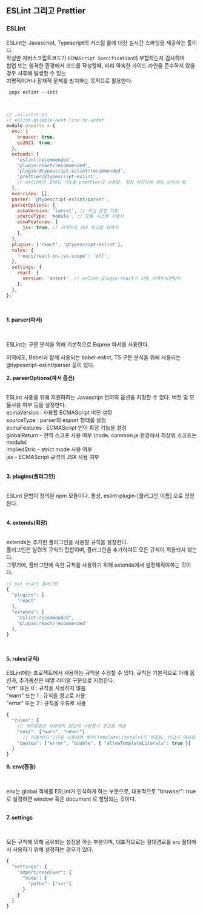 ## ESLint 그리고 Prettier

### ESLint

ESLint는 Javascript, Typescript의 커스텀 룰에 대한 실시간 스파잉을 제공하는 툴이다. <br />
작성한 자바스크립트코드가 `ECMAScript Specification`에 부합하는지 검사하며<br />
협업 또는 엄격한 환경에서 코드를 작성할때, 미리 약속한 가이드 라인을 준수하지 않을 경우 사후에 발생할 수 있는<br />
치명적이거나 잠재적 문제를 방지하는 목적으로 활용한다.<br />

```
 pnpx eslint --init
```

<br />

```javascript
// .eslintrc.js
// eslint-disable-next-line no-undef
module.exports = {
  env: {
    browser: true,
    es2021: true,
  },
  extends: [
    'eslint:recommended',
    'plugin:react/recommended',
    'plugin:@typescript-eslint/recommended',
    'prettier/@typescript-eslint',
    // eslint의 포매팅 기능을 prettier로 사용함. 항상 마지막에 세팅 되어야 함.
  ],
  overrides: [],
  parser: '@typescript-eslint/parser',
  parserOptions: {
    ecmaVersion: 'latest', // 최신 문법 지원
    sourceType: 'module', // 모듈 시스템 사용시
    ecmaFeatures: {
      jsx: true, // 리액트의 JSX 파싱을 위해서
    },
  },
  plugins: ['react', '@typescript-eslint'],
  rules: {
    'react/react-in-jsx-scope': 'off',
  },
  settings: {
    react: {
      version: 'detect', // eslint-plugin-react가 자동 리액트버전탐지
    },
  },
};
```

<br />

<b>1. parser(파서)</b>

<br />

ESLint는 구문 분석을 위해 기본적으로 Espree 파서를 사용한다.

이외에도, Babel과 함께 사용되는 babel-eslint, TS 구문 분석을 위해 사용되는 @typescript-eslint/parser 등이 있다.<br />

<b>2. parserOptions(파서 옵션)</b>

<br />
ESLint 사용을 위해 지원하려는 Javascript 언어의 옵션을 지정할 수 있다. 버전 및 모듈사용 여부 등을 설정한다.
<br />
ecmaVersion : 사용할 ECMAScript 버전 설정<br />
sourceType : parser의 export 형태를 설정<br />
ecmaFeatures : ECMAScript 언어 확장 기능을 설정<br />
globalReturn - 전역 스코프 사용 여부 (node, common.js 환경에서 최상위 스코프는 module)<br />
impliedStric - strict mode 사용 여부<br />
jsx - ECMAScript 규격의 JSX 사용 여부<br />

<br />

<b>3. plugins(플러그인)</b>

<br />
ESLint 문법이 정의된 npm 모듈이다. 통상, eslint-plugin-[플러그인 이름] 으로 명명된다.<br />
<br />

<b>4. extends(확장)</b>

<br />
   extends는 추가한 플러그인을 사용할 규칙을 설정한다.
   <br />
   플러그인은 일련의 규칙의 집합이며, 플러그인을 추가하여도 모든 규칙이 적용되지 않는다.
   <br />
   그렇기에, 플러그인에 속한 규칙을 사용하기 위해 extends에서 설정해줘야하는 것이다.
   <br />

```javascript
// ex) react 플러그인
{
  "plugins": [
    "react"
  ],
  "extends": [
    "eslint:recommended",
    "plugin:react/recommended"
  ],
}
```
  <br />
  
<b>5. rules(규칙)</b>
   <br />
    <br />
   ESLint에는 프로젝트에서 사용하는 규칙을 수정할 수 있다. 규칙은 기본적으로 아래 옵션과, 추가옵션은 배열 리터럴 구문으로 지정한다.
   <br />
   "off" 또는 0 : 규칙을 사용하지 않음<br />
   "warn" 또는 1 : 규칙을 경고로 사용<br />
   "error" 또는 2 : 규칙을 오류로 사용
   <br />

```javascript
{
  "rules": {
    // 세미콜론은 사용하지 않으며 사용할시 경고를 띄움
    "semi": ["warn", "never"]
	  // 더블쿼터(")만을 사용하며 백틱(TemplateLiterals)은 허용됨. 어길시 에러를 발생시킴.
    "quotes": ["error", "double", { "allowTemplateLiterals": true }]
  }
}
```

<b>6. env(환경)</b>
 
<br />

   env는 global 객체를 ESLint가 인식하게 하는 부분으로, 대표적으로 "browser": true 로 설정하면 window 혹은 document 로 할당되는 것이다.<br />
<br />

<b>7. settings</b>

<br />

모든 규칙에 의해 공유되는 설정을 하는 부분이며, 대표적으로는 절대경로를 src 폴더에서 사용하기 위해 설정하는 경우가 있다.
<br />

```javascript
{
  "settings": {
    "import/resolver": {
      "node": {
        "paths": ["src"]
      }
    }
  }
}
```
